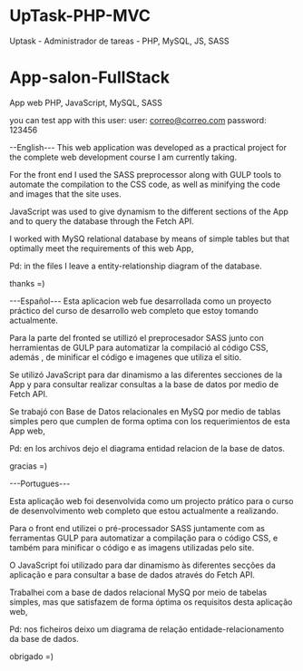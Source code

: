 # UpTask-PHP-MVC
Uptask - Administrador de tareas - PHP, MySQL, JS, SASS


# App-salon-FullStack
App web PHP, JavaScript, MySQL, SASS

you can test app with this user:
user:      correo@correo.com 
password:  123456

--English---
This web application was developed as a practical project for the complete web development course I am currently taking.

For the front end I used the SASS preprocessor along with GULP tools to automate the compilation to the CSS code, as well as minifying the code and images that the site uses. 

JavaScript was used to give dynamism to the different sections of the App and to query the database through the Fetch API.

I worked with MySQ relational database by means of simple tables but that optimally meet the requirements of this web App,

Pd: in the files I leave a entity-relationship diagram of the database.

thanks =)



---Español---
Esta aplicacion web fue desarrollada como un proyecto práctico del curso de desarrollo web completo que estoy tomando actualmente.

Para la parte del fronted se utillizó el preprocesador SASS junto con herramientas de GULP para automatizar la compilació al código CSS, además , de minificar el código e  imagenes que utiliza el sitio. 

Se utilizó JavaScript para dar dinamismo a las diferentes secciones de la App y para consultar realizar consultas a la base de datos por medio de Fetch API.

Se trabajó con Base de Datos relacionales en MySQ por medio de tablas simples pero que cumplen de forma optima con los requerimientos de esta App web,

Pd: en los archivos dejo el diagrama entidad relacion de la base de datos.

gracias =)


---Portugues---

Esta aplicação web foi desenvolvida como um projecto prático para o curso de desenvolvimento web completo que estou actualmente a realizando.

Para o front end utilizei o pré-processador SASS juntamente com as ferramentas GULP para automatizar a compilação para o código CSS, e também para minificar o código e as imagens utilizadas pelo site. 

O JavaScript foi utilizado para dar dinamismo às diferentes secções da aplicação e para consultar a base de dados através do Fetch API.

Trabalhei  com a base de dados relacional MySQ por meio de tabelas simples, mas que satisfazem de forma óptima os requisitos desta aplicação web,

Pd: nos ficheiros deixo um  diagrama de relação entidade-relacionamento da base de dados.

obrigado =)
